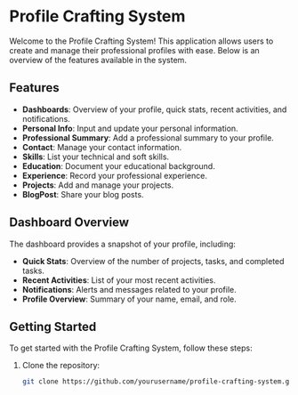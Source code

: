# Profile Crafting System

Welcome to the Profile Crafting System! This application allows users to create and manage their professional profiles with ease. Below is an overview of the features available in the system.

## Features

- **Dashboards**: Overview of your profile, quick stats, recent activities, and notifications.
- **Personal Info**: Input and update your personal information.
- **Professional Summary**: Add a professional summary to your profile.
- **Contact**: Manage your contact information.
- **Skills**: List your technical and soft skills.
- **Education**: Document your educational background.
- **Experience**: Record your professional experience.
- **Projects**: Add and manage your projects.
- **BlogPost**: Share your blog posts.

## Dashboard Overview

The dashboard provides a snapshot of your profile, including:

- **Quick Stats**: Overview of the number of projects, tasks, and completed tasks.
- **Recent Activities**: List of your most recent activities.
- **Notifications**: Alerts and messages related to your profile.
- **Profile Overview**: Summary of your name, email, and role.

## Getting Started

To get started with the Profile Crafting System, follow these steps:

1. Clone the repository:
   ```bash
   git clone https://github.com/yourusername/profile-crafting-system.git
 
